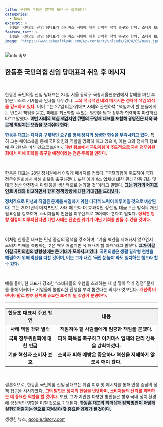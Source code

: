 ```yaml
---
title: 구영배 한동훈 발언에 모든 눈 집중되다!
categories:
  - News
excerpt: >
  한동훈 국민의힘 신임 당대표가 이커머스 사태에 대한 강력한 책임 촉구와 함께, 소비자 보호를 위한 재발 방지시스템 마련에 나선다. 그는 민생 최우선을 외치며 소비자의 피해를 최소화하겠다고 선언했다.
feature_text: >
  한동훈 국민의힘 신임 당대표가 이커머스 사태에 대한 강력한 책임 촉구와 함께, 소비자 보호를 위한 재발 방지시스템 마련에 나선다. 그는 민생 최우선을 외치며 소비자의 피해를 최소화하겠다고 선언했다.
image: 'https://www.behealthy4u.com/wp-content/uploads/2024/06/news.jpg'
---
```


<p><img src="https://www.behealthy4u.com/wp-content/uploads/2024/06/news.jpg" alt="info 속보" /></p>

<h2 data-ke-size="size26">한동훈 국민의힘 신임 당대표의 취임 후 메시지</h2>

<p data-ke-size="size16">&nbsp;</p>

<p>한동훈 국민의힘 신임 당대표는 24일 서울 동작구 국립서울현충원에서 참배를 마친 후 밝은 미소로 기자들과 인사를 나누었다. <b><span style="color: #ee2323;">그의 적극적인 대외 메시지는 정치적 책임 의식을 강조하고 있다.</span></b> 이어 그는 27일 티몬·위메프 사태와 관련하여 "책임져야 할 분들에게는 반드시 책임을 묻고, 피해를 최소화할 수 있는 방안을 당과 정부가 협력하여 마련하겠다"고 말했다. <b><span style="background-color: #21538527;">이번 사태의 핵심 책임자인 큐텐의 구영배 대표를 포함해 경영진은 더욱 빠르게 책임지는 모습을 보여줘야 한다.</span></b> </p>

<p><b><span style="color: #1a5490;">한동훈 대표는 이처럼 구체적인 요구를 통해 정치의 생생한 현실을 부각시키고 있다.</span></b> 특히 그는 페이스북을 통해 국민의힘의 역할을 명확히 하고 있으며, 이는 그의 정치적 행보에 큰 영향을 미칠 것으로 보인다. <b><span style="color: #ee2323;">이번 행보에서 국민의힘이 주도적으로 국회 정무위원회에서 피해 회복을 촉구할 예정이라는 점은 주목할 만하다.</span></b></p>

<p data-ke-size="size16">&nbsp;</p>

<p>한동훈 대표는 28일 정치권에서 이렇게 메시지를 전했다. "국민의힘이 주도하여 국회 정무위원회에서 피해 회복을 촉구하겠다. 또한 이커머스 업체에 대한 관리 감독 강화 및 대금 정산 안전장치 마련 등을 생산적으로 논의할 것"이라고 말했다. <b><span style="background-color: #21538527;">그는 과거의 머지포인트 사태와 비교하면서 향후 정책 방향에 대한 기대감을 드러냈다.</span></b></p>

<p><b><span style="color: #1a5490;">정치적으로 민생과 직결된 문제를 해결하기 위한 다각적 노력이 이루어질 것으로 예상된다.</span></b> 그는 2021년의 머지포인트 사태 때 보다 더 효과적인 정산 및 대금 보관 방식의 개선 필요성을 강조하며, 소비자들의 안전을 최우선으로 고려해야 한다고 말했다. <b><span style="color: #ee2323;">정확한 방향 설정이 이루어진다면 이번 사태는 단순한 위기가 아닌 기회를 만들 수 있을 것이다.</span></b></p>

<p data-ke-size="size16">&nbsp;</p>

<p>이처럼 한동훈 대표는 민생 중심의 정책을 강조하며, "기술 혁신을 저해하지 않으면서 소비자 피해를 예방하는 것은 매우 어렵지만 꼭 해내야 할 과제"라고 밝혔다. <b><span style="background-color: #21538527;">그가 이끌어갈 국민의힘의 방향성에는 큰 기대가 모아지고 있다.</span></b> <b><span style="color: #1a5490;">국민의힘은 생활 밀착형 현안을 해결하기 위해 최선을 다할 것이며, 이는 그가 내건 ‘국민 눈높이’와도 일치하는 행보라 할 수 있다.</span></b></p>

<p data-ke-size="size16">&nbsp;</p>

<p>예를 들어, 한 대표가 강조한 “소비자들의 위험을 초래하는 제 살 깎아 먹기 경쟁” 문제를 통해 이커머스 기업들의 불합리한 관행을 뿌리 뽑겠다는 의지가 엿보인다. <b><span style="color: #ee2323;">개선책 마련이야말로 향후 정책의 중요한 초석이 될 것임이 분명하다.</span></b></p>

<hr style="height:1px; background-color:#c0c0c0; border:none;" />

<table style="width: 100%; border: 1px solid #ddd; border-collapse: collapse;">
    <tr style="background-color: #f2f2f2;">
        <td style="text-align: center; height: 35px;"><b>한동훈 대표의 주요 발언</b></td>
        <td style="text-align: center; height: 35px;"><b>내용</b></td>
    </tr>
    <tr>
        <td style="text-align: center; height: 17px;"><b>사태 책임 관련 발언</b></td>
        <td style="text-align: center; height: 17px;"><b>책임져야 할 사람들에게 엄중한 책임을 묻겠다.</b></td>
    </tr>
    <tr>
        <td style="text-align: center; height: 17px;"><b>국회 정무위원회에 대한 언급</b></td>
        <td style="text-align: center; height: 17px;"><b>피해 회복을 촉구하고 이커머스 업체의 관리 감독을 강화하겠다.</b></td>
    </tr>
    <tr>
        <td style="text-align: center; height: 17px;"><b>기술 혁신과 소비자 보호</b></td>
        <td style="text-align: center; height: 17px;"><b>소비자 피해 예방은 중요하나 혁신을 저해하지 않도록 해야 한다.</b></td>
    </tr>
</table>

<p data-ke-size="size16">&nbsp;</p>

<p>결론적으로, 한동훈 국민의힘 신임 당대표는 취임 이후 첫 메시지를 통해 민생 중심의 정책 접근을 시사하였다. <b><span style="color: #ee2323;">그의 발언은 정치의 현실을 반영하며, 소비자들의 신뢰를 회복하는 데 중요한 역할을 할 것이다.</span></b> 또한, 그가 제안한 다양한 방안들은 향후 국내 정치 환경에 긍정적인 영향을 미칠 것으로 기대된다. <b><span style="background-color: #21538527;">한동훈 대표의 리더십과 정책 방안이 어떻게 실현되어갈지는 앞으로 지켜봐야 할 중요한 과제가 될 것이다.</span></b></p>
생생한 뉴스, <a href="https://qoogle.tistory.com" rel="dofollow">qoogle.tistory.com</a>


